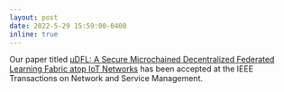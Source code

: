 ```yaml
---
layout: post
date: 2022-5-29 15:59:00-0400
inline: true
---
```


Our paper titled [μDFL: A Secure Microchained Decentralized Federated Learning Fabric atop IoT Networks](https://doi.org/10.1109/TNSM.2022.3179892) has been accepted at the IEEE Transactions on Network and Service Management.
